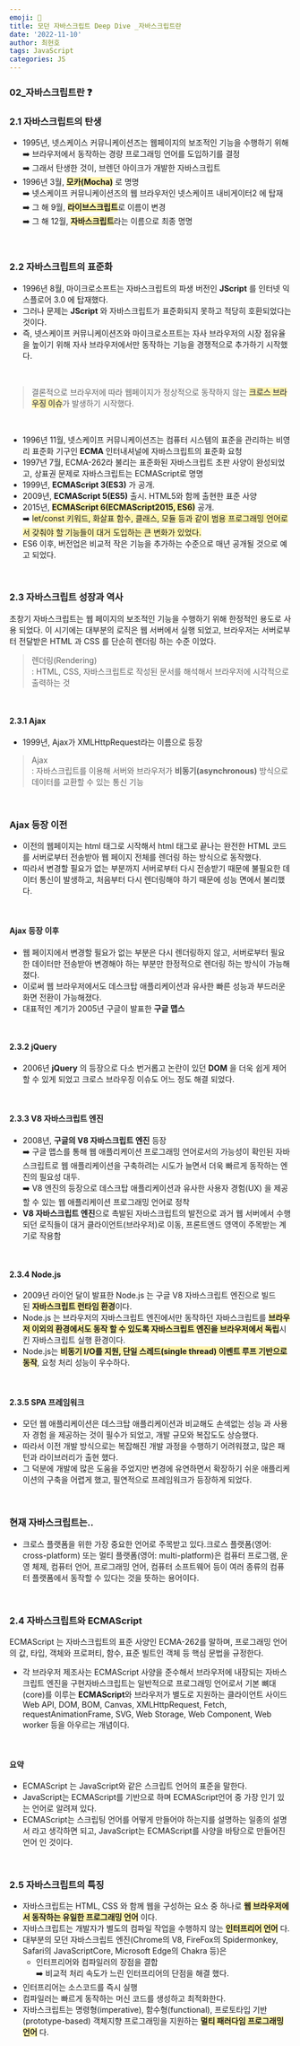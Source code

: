 ```yaml
---
emoji: 📖
title: 모던 자바스크립트 Deep Dive _자바스크립트란
date: '2022-11-10'
author: 최현호
tags: JavaScript
categories: JS
---
```


### 02\_자바스크립트란 ❓

### 2.1 자바스크립트의 탄생

- 1995년, 넷스케이스 커뮤니케이션즈는 웹페이지의 보조적인 기능을 수행하기 위해  
  ➡️ 브라우저에서 동작하는 경량 프로그래밍 언어를 도입하기를 결정  
  ➡️ 그래서 탄생한 것이, 브렌던 아이크가 개발한 자바스크립트
- 1996년 3월, <span style='background-color : #fff5b1'>**모카(Mocha)**</span> 로 명명  
  ➡️ 넷스케이프 커뮤니케이션즈의 웹 브라우저인 넷스케이프 내비게이터2 에 탑재  
  ➡️ 그 해 9월, <span style='background-color : #fff5b1'>**라이브스크립트**</span>로 이름이 변경  
  ➡️ 그 해 12월, <span style='background-color : #fff5b1'>**자바스크립트**</span>라는 이름으로 최종 명명

<br>

### 2.2 자바스크립트의 표준화

- 1996년 8월, 마이크로소프트는 자바스크립트의 파생 버전인 **JScript** 를 인터넷 익스플로어 3.0 에 탑재했다.
- 그러나 문제는 **JScript** 와 자바스크립트가 표준화되지 못하고 적당히 호환되었다는 것이다.
- 즉, 넷스케이프 커뮤니케이션즈와 마이크로소프트는 자사 브라우저의 시장 점유율을 높이기 위해 자사 브라우저에서만 동작하는 기능을 경쟁적으로 추가하기 시작했다.

<br>

> 결론적으로 브라우저에 따라 웹페이지가 정상적으로 동작하지 않는 <span style='background-color : #fff5b1'>**크로스 브라우징 이슈**</span>가 발생하기 시작했다.

<br>

- 1996년 11월, 넷스케이프 커뮤니케이션즈는 컴퓨터 시스템의 표준을 관리하는 비영리 표준화 기구인 **ECMA** 인터내셔널에 자바스크립트의 표준화 요청
- 1997년 7월, ECMA-262라 불리는 표준화된 자바스크립트 초판 사양이 완성되었고, 상표권 문제로 자바스크립트는 ECMAScript로 명명
- 1999년, **ECMAScript 3(ES3)** 가 공개.
- 2009년, **ECMAScript 5(ES5)** 출시. HTML5와 함께 출현한 표준 사양
- 2015년, <span style='background-color : #fff5b1'>**ECMAScript 6(ECMAScript2015, ES6)**</span> 공개.  
  ➡️ <span style='background-color : #fff5b1'>let/const 키워드, 화살표 함수, 클래스, 모듈 등과 같이 범용 프로그래밍 언어로서 갖춰야 할 기능들이 대거 도입하는 큰 변화가 있었다.</span>
- ES6 이후, 버전업은 비교적 작은 기능을 추가하는 수준으로 매년 공개될 것으로 예고 되었다.

<br>

### 2.3 자바스크립트 성장과 역사

초창기 자바스크립트는 웹 페이지의 보조적인 기능을 수행하기 위해 한정적인 용도로 사용 되었다. 이 시기에는 대부분의 로직은 웹 서버에서 실행 되었고, 브라우저는 서버로부터 전달받은 HTML 과 CSS 를 단순히 렌더링 하는 수준 이었다.

> 렌더링(Rendering)  
> : HTML, CSS, 자바스크립트로 작성된 문서를 해석해서 브라우저에 시각적으로 출력하는 것

<br>

#### 2.3.1 Ajax

- 1999년, Ajax가 XMLHttpRequest라는 이름으로 등장

> Ajax  
> : 자바스크립트를 이용해 서버와 브라우저가 **비동기(asynchronous)** 방식으로 데이터를 교환할 수 있는 통신 기능

<br>

### Ajax 등장 이전

- 이전의 웹페이지는 html 태그로 시작해서 html 태그로 끝나는 완전한 HTML 코드를 서버로부터 전송받아 웹 페이지 전체를 렌더링 하는 방식으로 동작했다.
- 따라서 변경할 필요가 없는 부분까지 서버로부터 다시 전송받기 때문에 불필요한 데이터 통신이 발생하고, 처음부터 다시 렌더링해야 하기 때문에 성능 면에서 불리했다.

<br>

#### Ajax 등장 이후

- 웹 페이지에서 변경할 필요가 없는 부분은 다시 렌더링하지 않고, 서버로부터 필요한 데이터만 전송받아 변경해야 하는 부분만 한정적으로 렌더링 하는 방식이 가능해졌다.
- 이로써 웹 브라우저에서도 데스크탑 애플리케이션과 유사한 빠른 성능과 부드러운 화면 전환이 가능해졌다.
- 대표적인 계기가 2005년 구글이 발표한 **구글 맵스**

<br>

#### 2.3.2 jQuery

- 2006년 **jQuery** 의 등장으로 다소 번거롭고 논란이 있던 **DOM** 을 더욱 쉽게 제어할 수 있게 되었고 크로스 브라우징 이슈도 어느 정도 해결 되었다.

<br>

#### 2.3.3 V8 자바스크립트 엔진

- 2008년, **구글의 V8 자바스크립트 엔진** 등장  
  ➡️ 구글 맵스를 통해 웹 애플리케이션 프로그래밍 언어로서의 가능성이 확인된 자바스크립트로 웹 애플리케이션을 구축하려는 시도가 늘면서 더욱 빠르게 동작하는 엔진의 필요성 대두.  
  ➡️ V8 엔진의 등장으로 데스크탑 애플리케이션과 유사한 사용자 경험(UX) 을 제공할 수 있는 웹 애플리케이션 프로그래밍 언어로 정착
- **V8 자바스크립트 엔진**으로 촉발된 자바스크립트의 발전으로 과거 웹 서버에서 수행되던 로직들이 대거 클라이언트(브라우저)로 이동, 프론트엔드 영역이 주목받는 계기로 작용함

<br>

#### 2.3.4 Node.js

- 2009년 라이언 달이 발표한 Node.js 는 구글 V8 자바스크립트 엔진으로 빌드된 <span style='background-color : #fff5b1'>**자바스크립트 런타임 환경**</span>이다.
- Node.js 는 브라우저의 자바스크립트 엔진에서만 동작하던 자바스크립트를 <span style='background-color : #fff5b1'>**브라우저 이외의 환경에서도 동작 할 수 있도록 자바스크립트 엔진을 브라우저에서 독립**</span>시킨 자바스크립트 실행 환경이다.
- Node.js는 <span style='background-color : #fff5b1'>**비동기 I/O를 지원, 단일 스레드(single thread) 이벤트 루프 기반으로 동작**</span>, 요청 처리 성능이 우수하다.

<br>

#### 2.3.5 SPA 프레임워크

- 모던 웹 애플리케이션은 데스크탑 애플리케이션과 비교해도 손색없는 성능 과 사용자 경험 을 제공하는 것이 필수가 되었고, 개발 규모와 복잡도도 상승했다.
- 따라서 이전 개발 방식으로는 복잡해진 개발 과정을 수행하기 어려워졌고, 많은 패턴과 라이브러리가 출현 했다.
- 그 덕분에 개발에 많은 도움을 주었지만 변경에 유연하면서 확장하기 쉬운 애플리케이션의 구축을 어렵게 했고, 필연적으로 프레임워크가 등장하게 되었다.

<br>

### 현재 자바스크립트는..

- 크로스 플랫폼을 위한 가장 중요한 언어로 주목받고 있다.크로스 플랫폼(영어: cross-platform) 또는 멀티 플랫폼(영어: multi-platform)은 컴퓨터 프로그램, 운영 체제, 컴퓨터 언어, 프로그래밍 언어, 컴퓨터 소프트웨어 등이 여러 종류의 컴퓨터 플랫폼에서 동작할 수 있다는 것을 뜻하는 용어이다.

<br>

### 2.4 자바스크립트와 ECMAScript

ECMAScript 는 자바스크립트의 표준 사양인 ECMA-262를 말하며, 프로그래밍 언어의 값, 타입, 객체와 프로퍼티, 함수, 표준 빌트인 객체 등 핵심 문법을 규정한다.

- 각 브라우저 제조사는 ECMAScript 사양을 준수해서 브라우저에 내장되는 자바스크립트 엔진을 구현자바스크립트는 일반적으로 프로그래밍 언어로서 기본 뼈대(core)를 이루는 **ECMAScript**와 브라우저가 별도로 지원하는 클라이언트 사이드 Web API, DOM, BOM, Canvas, XMLHttpRequest, Fetch, requestAnimationFrame, SVG, Web Storage, Web Component, Web worker 등을 아우르는 개념이다.

<br>

#### 요약

- ECMAScript 는 JavaScript와 같은 스크립트 언어의 표준을 말한다.
- JavaScript는 ECMAScript를 기반으로 하며 ECMAScript언어 중 가장 인기 있는 언어로 알려져 있다.
- ECMAScript는 스크립팅 언어를 어떻게 만들어야 하는지를 설명하는 일종의 설명서 라고 생각하면 되고, JavaScript는 ECMAScript를 사양을 바탕으로 만들어진 언어 인 것이다.

<br>

### 2.5 자바스크립트의 특징

- 자바스크립트는 HTML, CSS 와 함께 웹을 구성하는 요소 중 하나로 <span style='background-color : #fff5b1'>**웹 브라우저에서 동작하는 유일한 프로그래밍 언어**</span> 이다.
- 자바스크립트는 개발자가 별도의 컴파일 작업을 수행하지 않는 <span style='background-color : #fff5b1'>**인터프리어 언어**</span> 다.
- 대부분의 모던 자바스크립트 엔진(Chrome의 V8, FireFox의 Spidermonkey, Safari의 JavaScriptCore, Microsoft Edge의 Chakra 등)은
  - 인터프리어와 컴파일러의 장점을 결합  
    ➡️ 비교적 처리 속도가 느린 인터프리어의 단점을 해결 했다.
- 인터프리어는 소스코드를 즉시 실행
- 컴파일러는 빠르게 동작하는 머신 코드를 생성하고 최적화한다.
- 자바스크립트는 명령형(imperative), 함수형(functional), 프로토타입 기반(prototype-based) 객체지향 프로그래밍을 지원하는 <span style='background-color : #fff5b1'>**멀티 패러다임 프로그래밍 언어**</span> 다.

<br>

```toc

```
